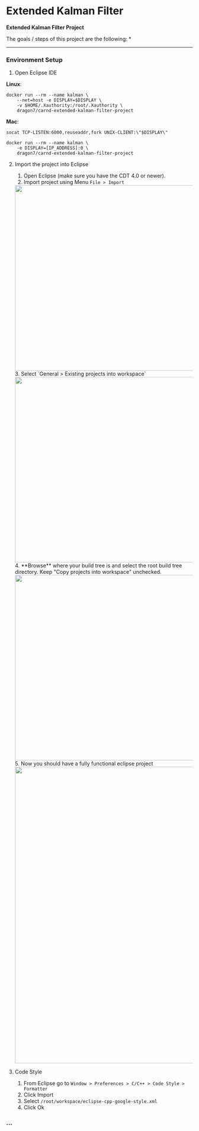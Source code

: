 # **Extended Kalman Filter** 

**Extended Kalman Filter Project**

The goals / steps of this project are the following:
*


[//]: # (Image References)

[image1]: ./images/cnn-architecture-nvidia.png "Model Visualization"
[image2]: ./images/aug.jpg "Data augmentation"
[image3]: ./images/pre.jpg "Preprocessing"
[image4]: ./images/run1.gif "run1 video"

---
### Environment Setup

1. Open Eclipse IDE

__Linux__:
```
docker run --rm --name kalman \
    --net=host -e DISPLAY=$DISPLAY \
    -v $HOME/.Xauthority:/root/.Xauthority \
    dragon7/carnd-extended-kalman-filter-project
```

__Mac__:
```
socat TCP-LISTEN:6000,reuseaddr,fork UNIX-CLIENT:\"$DISPLAY\"

docker run --rm --name kalman \
    -e DISPLAY=[IP_ADDRESS]:0 \
    dragon7/carnd-extended-kalman-filter-project
```

2. Import the project into Eclipse

    1. Open Eclipse (make sure you have the CDT 4.0 or newer).
    2. Import project using Menu `File > Import`
    <img src="ide_profiles/Eclipse/images/Capture-EclipseMenuFileImport.jpg" width="500">
    3. Select `General > Existing projects into workspace`
    <img src="ide_profiles/Eclipse/images/Capture-EclipseProjectsIntoWorkspace.jpg" width="500">
    4. **Browse** where your build tree is and select the root build tree directory. Keep "Copy projects into workspace" unchecked.
    <img src="ide_profiles/Eclipse/images/Capture-Import-2.png" width="500">
    5. Now you should have a fully functional eclipse project
    <img src="ide_profiles/Eclipse/images/Capture-Final.png" width="800">

3. Code Style

    1. From Eclipse go to `Window > Preferences > C/C++ > Code Style > Formatter`
    2. Click Import
    3. Select `/root/workspace/eclipse-cpp-google-style.xml`
    4. Click Ok

### ...
